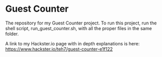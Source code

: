 # Guest Counter

The repository for my Guest Counter project. To run this project, run the shell script, run_guest_counter.sh, with all the proper files in the same folder.

A link to my Hackster.io page with in depth explanations is here: 
https://www.hackster.io/teh7/guest-counter-e1f122
